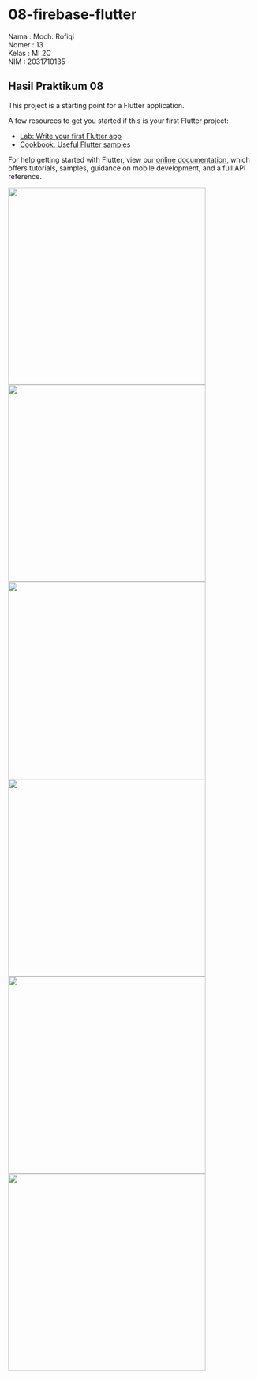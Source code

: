 # 08-firebase-flutter

Nama : Moch. Rofiqi <br>
Nomer : 13 <br>
Kelas : MI 2C <br>
NIM : 2031710135 <br>

## Hasil Praktikum 08

This project is a starting point for a Flutter application.

A few resources to get you started if this is your first Flutter project:

- [Lab: Write your first Flutter app](https://flutter.dev/docs/get-started/codelab)
- [Cookbook: Useful Flutter samples](https://flutter.dev/docs/cookbook)

For help getting started with Flutter, view our
[online documentation](https://flutter.dev/docs), which offers tutorials,
samples, guidance on mobile development, and a full API reference.

<img src="assets/ss.png" width="400">
<img src="assets/ss1.png" width="400">
<img src="assets/ss2.png" width="400">
<img src="assets/ss3.png" width="400">
<img src="assets/ss4.png" width="400">
<img src="assets/ss5.png" width="400">
